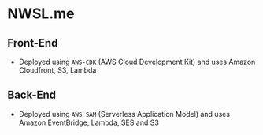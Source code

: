 # NWSL.me
## Front-End
- Deployed using `AWS-CDK` (AWS Cloud Development Kit) and uses Amazon Cloudfront, S3, Lambda

## Back-End
- Deployed using `AWS SAM` (Serverless Application Model) and uses Amazon EventBridge, Lambda, SES and S3